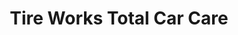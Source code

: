 ---
title: "Tire Works Total Car Care"
url: /las-vegas/tire-works-total-car-care-blue-diamond-road/
shop: tyres
---